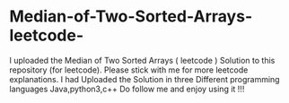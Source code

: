 # Median-of-Two-Sorted-Arrays-leetcode-
I uploaded the Median of Two Sorted Arrays ( leetcode ) Solution to this repository (for leetcode). Please stick with me for more leetcode explanations.
I had Uploaded the Solution in three Different programming languages Java,python3,c++
Do follow me and enjoy using it !!!
